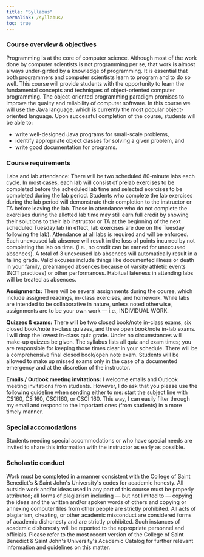 ```yaml
---
title: "Syllabus"
permalink: /syllabus/
toc: true
---
```


### Course overview & objectives
Programming is at the core of computer science. Although most of the work done by computer scientists is not programming per se, that work is almost always under-girded by a knowledge of programming. It is essential that both programmers and computer scientists learn to program and to do so well. This course will provide students with the opportunity to learn the fundamental concepts and techniques of object-oriented computer programming. The object-oriented programming paradigm promises to improve the quality and reliability of computer software. In this course we will use the Java language, which is currently the most popular object-oriented language. Upon successful completion of the course, students will be able to:
* write well-designed Java programs for small-scale problems,
* identify appropriate object classes for solving a given problem, and
* write good documentation for programs.

### Course requirements
Labs and lab attendance: There will be two scheduled 80-minute labs each cycle. In most cases, each lab will consist of prelab exercises to be completed before the scheduled lab time and selected exercises to be completed during the lab period. Students who complete the lab exercises during the lab period will demonstrate their completion to the instructor or TA before leaving the lab. Those in attendance who do not complete the exercises during the allotted lab time may still earn full credit by showing their solutions to their lab instructor or TA at the beginning of the next scheduled Tuesday lab (in effect, lab exercises are due on the Tuesday following the lab). Attendance at all labs is required and will be enforced. Each unexcused lab absence will result in the loss of points incurred by not completing the lab on time. (i.e., no credit can be earned for unexcused absences). A total of 3 unexcused lab absences will automatically result in a failing grade. Valid excuses include things like documented illness or death in your family, prearranged absences because of varsity athletic events (NOT practices) or other performances. Habitual lateness in attending labs will be treated as absences.

**Assignments:** There will be several assignments during the course, which include assigned readings, in-class exercises, and homework. While labs are intended to be collaborative in nature, unless noted otherwise, assignments are to be your own work — i.e., INDIVIDUAL WORK.

**Quizzes & exams:** There will be two closed book/note in-class exams, six closed book/note in-class quizzes, and three open book/note in-lab exams. I will drop the lowest in-class quiz grade. Under no circumstances will make-up quizzes be given. The syllabus lists all quiz and exam times; you are responsible for keeping those times clear in your schedule. There will be a comprehensive final closed book/open note exam. Students will be allowed to make up missed exams only in the case of a documented emergency and at the discretion of the instructor.

**Emails / Outlook meeting invitations:** I welcome emails and Outlook meeting invitations from students. However, I do ask that you please use the following guideline when sending either to me: start the subject line with CS160, CS 160, CSCI160, or CSCI 160. This way, I can easily filter through my email and respond to the important ones (from students) in a more timely manner.

### Special accomodations
Students needing special accommodations or who have special needs are invited to share this information with the instructor as early as possible.

### Scholastic conduct
Work must be completed in a manner consistent with the College of Saint Benedict's & Saint John's University's codes for academic honesty. All outside work and/or ideas used in any part of this course must be properly attributed; all forms of plagiarism including — but not limited to — copying the ideas and the written and/or spoken words of others and copying or annexing computer files from other people are strictly prohibited. All acts of plagiarism, cheating, or other academic misconduct are considered forms of academic dishonesty and are strictly prohibited. Such instances of academic dishonesty will be reported to the appropriate personnel and officials. Please refer to the most recent version of the College of Saint Benedict & Saint John's University's Academic Catalog for further relevant information and guidelines on this matter.
